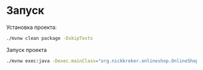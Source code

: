 # Запуск
Установка проекта:
```bash
./mvnw clean package -DskipTests
```

Запуск проекта
```bash
./mvnw exec:java -Dexec.mainClass="org.nickkreker.onlineshop.OnlineShopApplication"
```
